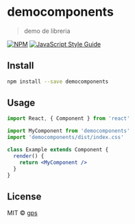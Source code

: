 # democomponents

> demo de libreria

[![NPM](https://img.shields.io/npm/v/democomponents.svg)](https://www.npmjs.com/package/democomponents) [![JavaScript Style Guide](https://img.shields.io/badge/code_style-standard-brightgreen.svg)](https://standardjs.com)

## Install

```bash
npm install --save democomponents
```

## Usage

```jsx
import React, { Component } from 'react'

import MyComponent from 'democomponents'
import 'democomponents/dist/index.css'

class Example extends Component {
  render() {
    return <MyComponent />
  }
}
```

## License

MIT © [gps](https://github.com/gps)

